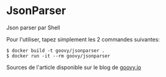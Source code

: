 # JsonParser
Json parser par Shell

Pour l'utiliser, tapez simplement les 2 commandes suivantes:
```
$ docker build -t goovy/jsonparser .
$ docker run -it --rm goovy/jsonparser
```

Sources de l'article disponible sur le blog de [goovy.io](http://blog.goovy.io/)
